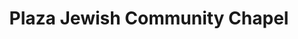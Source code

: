 ---
title: "Plaza Jewish Community Chapel"
url: /new-york/plaza-jewish-community-chapel/
shop: funeral directors
---